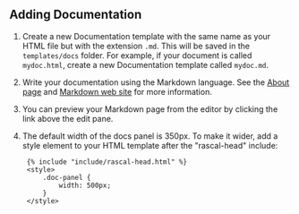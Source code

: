 Adding Documentation
--------------------

1. Create a new Documentation template with the same name as your HTML file but with
the extension `.md`. This will be saved in the `templates/docs` folder.
For example, if your document is called `mydoc.html`, create a new Documentation
template called `mydoc.md`.

2. Write your documentation using the Markdown language.
See the [About page][about] and [Markdown web site][mws] for more information.

3. You can preview your Markdown page from the editor by clicking the link above the edit pane.

4. The default width of the docs panel is 350px. To make it wider, add a style
element to your HTML template after the "rascal-head" include:

        {% include "include/rascal-head.html" %}
        <style>
            .doc-panel {
                width: 500px;
            }
        </style>

[about]: /docs/about.md
[mws]: http://daringfireball.net/projects/markdown/

